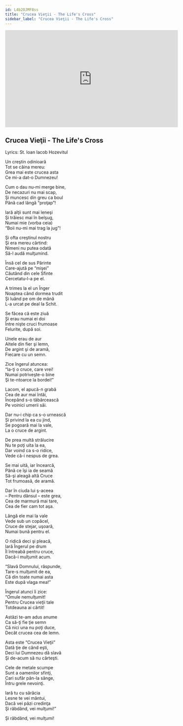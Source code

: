 ```yaml
---
id: L4b2OJMF8ss
title: "Crucea Vieţii - The Life's Cross"
sidebar_label: "Crucea Vieţii - The Life's Cross"
---
```


<div class="video-float-container">
  <iframe
    width="560"
    height="315"
    src="https://www.youtube.com/embed/L4b2OJMF8ss"
    title="YouTube video player"
    frameborder="0"
    allow="accelerometer; autoplay; clipboard-write; encrypted-media; gyroscope; picture-in-picture; web-share"
    referrerpolicy="strict-origin-when-cross-origin"
    allowfullscreen
  ></iframe>
</div>

## Crucea Vieţii - The Life's Cross

Lyrics: St. Ioan Iacob Hozevitul

Un creştin odinioară  
Tot se căina mereu:  
Grea mai este crucea asta  
Ce mi-a dat-o Dumnezeu!

Cum o dau nu-mi merge bine,  
De necazuri nu mai scap,  
Şi muncesc din greu ca boul  
Până cad lângă “proţap”!

Iară alţii sunt mai leneşi  
Şi trăiesc mai în belşug,  
Numai mie (vorba ceia)  
“Boii nu-mi mai trag la jug”!

Şi ofta creştinul nostru  
Şi era mereu cârtind:  
Nimeni nu putea odată  
Să-l audă mulţumind.

Însă cel de sus Părinte  
Care-ajută pe “mişei”  
Căutând din cele Sfinte  
Cercetatu-l-a pe el.

A trimes la el un Înger  
Noaptea când dormea trudit  
Şi luând pe om de mână  
L-a urcat pe deal la Schit.

Se făcea că este ziuă  
Şi erau numai ei doi  
Între nişte cruci frumoase  
Felurite, după soi.

Unele erau de aur  
Altele din fier şi lemn,  
De argint şi de aramă,  
Fiecare cu un semn.

Zice îngerul atuncea:  
“Ia-ţi o cruce, care vrei!  
Numai potriveşte-o bine  
Şi te-ntoarce la bordei!”

Lacom, el apucă-n grabă  
Cea de aur mai întâi,  
Începând s-o tăbârcească  
Pe voinici umerii săi.

Dar nu-i chip ca s-o urnească  
Și privind la ea cu jind,  
Se pogoară mai la vale,  
La o cruce de argint.

De prea multă strălucire  
Nu te poţi uita la ea,  
Dar voind ca s-o ridice,  
Vede că-i nespus de grea.

Se mai uită, iar încearcă,  
Până ce îşi ia de seamă  
Să-şi aleagă altă Cruce  
Tot frumoasă, de aramă.

Dar în ciuda lui ş-aceea  
– Pentru dânsul – este grea,  
Cea de marmură mai tare,  
Cea de fier cam tot aşa.

Lângă ele mai la vale  
Vede sub un copăcel,  
Cruce de stejar, uşoară,  
Numai bună pentru el.

O ridică deci şi pleacă,  
Iară Îngerul pe drum  
Îl întreabă pentru cruce,  
Dacă-i mulţumit acum.

“Slavă Domnului, răspunde,  
Tare-s mulţumit de ea,  
Că din toate numai asta  
Este după vlaga mea!”

Îngerul atunci îi zice:  
“Omule nemulţumit!  
Pentru Crucea vieţii tale  
Totdeauna ai cârtit!

Astăzi te-am adus anume  
Ca să-ţi fie ţie semn  
Că nici una nu poţi duce,  
Decât crucea cea de lemn.

Asta este “Crucea Vieţii”  
Dată ţie de când eşti,  
Deci lui Dumnezeu dă slavă  
Şi de-acum să nu cârteşti.

Cele de metale scumpe  
Sunt a oamenilor sfinţi,  
Cari sufăr pân-la sânge,  
Întru grele nevoinţi.

Iară tu cu sărăcia  
Lesne te vei mântui,  
Dacă vei păzi credinţa  
Şi răbdând, vei mulţumi!”

Şi răbdând, vei mulţumi!
